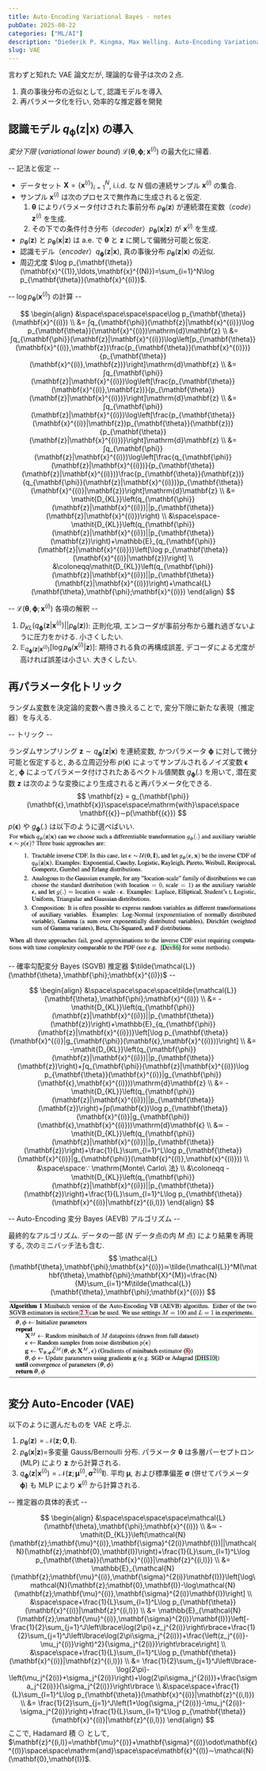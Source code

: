 ```yaml
---
title: Auto-Encoding Variational Bayes - notes
pubDate: 2025-08-22
categories: ["ML/AI"]
description: "Diederik P. Kingma, Max Welling. Auto-Encoding Variational Bayes. https://arxiv.org/abs/1312.6114, 2013."
slug: VAE
---
```


言わずと知れた VAE 論文だが, 理論的な骨子は次の２点.
1. 真の事後分布の近似として, 認識モデルを導入
2. 再パラメータ化を行い, 効率的な推定器を開発

## 認識モデル $q_{\mathbf{\phi}}(\mathbf{z}|\mathbf{x})$ の導入

*変分下限* (*variational lower bound*) $\mathcal{L}(\mathbf{\theta},\mathbf{\phi};\mathbf{x}^{(i)})$ の最大化に帰着.

-- 記法と仮定 --

- データセット $\mathbf{X}=\{\mathbf{x}^{(i)}\}_{i=1}^N$, $\mathrm{i.i.d.}$ な $N$ 個の連続サンプル $\mathbf{x}^{(i)}$ の集合.
- サンプル $\mathbf{x}^{(i)}$ は次のプロセスで無作為に生成されると仮定.
  1. $\mathbf{\theta}$ によりパラメータ付けされた事前分布 $p_{\mathbf{\theta}}(\mathbf{z})$ が連続潜在変数（*code*）$\mathbf{z}^{(i)}$ を生成.
  2. その下での条件付き分布（*decoder*）$p_{\mathbf{\theta}}(\mathbf{x}|\mathbf{z})$ が $\mathbf{x}^{(i)}$ を生成.
- $p_{\mathbf{\theta}}(\mathbf{z})$ と $p_{\mathbf{\theta}}(\mathbf{x}|\mathbf{z})$ は $\mathrm{a.e.}$ で $\mathbf{\theta}$ と $\mathbf{z}$ に関して偏微分可能と仮定.
- 認識モデル（*encoder*）$q_{\mathbf{\phi}}(\mathbf{z}|\mathbf{x})$, 真の事後分布 $p_{\mathbf{\theta}}(\mathbf{z}|\mathbf{x})$ の近似.
- 周辺尤度 $\log p_{\mathbf{\theta}}(\mathbf{x}^{(1)},\ldots,\mathbf{x}^{(N)})=\sum_{i=1}^N\log p_{\mathbf{\theta}}(\mathbf{x}^{(i)})$.

-- $\log p_{\mathbf{\theta}}(\mathbf{x}^{(i)})$ の計算 --

$$
\begin{align}
&\space\space\space\space\log p_{\mathbf{\theta}}(\mathbf{x}^{(i)}) \\
&= ∫q_{\mathbf{\phi}}(\mathbf{z}|\mathbf{x}^{(i)})\log p_{\mathbf{\theta}}(\mathbf{x}^{(i)})\mathrm{d}\mathbf{z} \\
&= ∫q_{\mathbf{\phi}}(\mathbf{z}|\mathbf{x}^{(i)})\log\left[p_{\mathbf{\theta}}(\mathbf{x}^{(i)},\mathbf{z})\frac{p_{\mathbf{\theta}}(\mathbf{x}^{(i)})}{p_{\mathbf{\theta}}(\mathbf{x}^{(i)},\mathbf{z})}\right]\mathrm{d}\mathbf{z} \\
&= ∫q_{\mathbf{\phi}}(\mathbf{z}|\mathbf{x}^{(i)})\log\left[\frac{p_{\mathbf{\theta}}(\mathbf{x}^{(i)},\mathbf{z})}{p_{\mathbf{\theta}}(\mathbf{z}|\mathbf{x}^{(i)})}\right]\mathrm{d}\mathbf{z} \\
&= ∫q_{\mathbf{\phi}}(\mathbf{z}|\mathbf{x}^{(i)})\log\left[\frac{p_{\mathbf{\theta}}(\mathbf{x}^{(i)}|\mathbf{z})p_{\mathbf{\theta}}(\mathbf{z})}{p_{\mathbf{\theta}}(\mathbf{z}|\mathbf{x}^{(i)})}\right]\mathrm{d}\mathbf{z} \\
&= ∫q_{\mathbf{\phi}}(\mathbf{z}|\mathbf{x}^{(i)})\log\left[\frac{q_{\mathbf{\phi}}(\mathbf{z}|\mathbf{x}^{(i)})}{p_{\mathbf{\theta}}(\mathbf{z}|\mathbf{x}^{(i)})}\frac{p_{\mathbf{\theta}}(\mathbf{z})}{q_{\mathbf{\phi}}(\mathbf{z}|\mathbf{x}^{(i)})}p_{\mathbf{\theta}}(\mathbf{x}^{(i)}|\mathbf{z})\right]\mathrm{d}\mathbf{z} \\
&= \mathit{D_{KL}}\left(q_{\mathbf{\phi}}(\mathbf{z}|\mathbf{x}^{(i)})||p_{\mathbf{\theta}}(\mathbf{z}|\mathbf{x}^{(i)})\right) \\
&\space\space-\mathit{D_{KL}}\left(q_{\mathbf{\phi}}(\mathbf{z}|\mathbf{x}^{(i)})||p_{\mathbf{\theta}}(\mathbf{z})\right)+\mathbb{E}_{q_{\mathbf{\phi}}(\mathbf{z}|\mathbf{x}^{(i)})}\left[\log p_{\mathbf{\theta}}(\mathbf{x}^{(i)}|\mathbf{z})\right] \\
&\coloneqq\mathit{D_{KL}}\left(q_{\mathbf{\phi}}(\mathbf{z}|\mathbf{x}^{(i)})||p_{\mathbf{\theta}}(\mathbf{z}|\mathbf{x}^{(i)})\right)+\mathcal{L}(\mathbf{\theta},\mathbf{\phi};\mathbf{x}^{(i)})
\end{align}
$$

-- $\mathcal{L}(\mathbf{\theta},\mathbf{\phi};\mathbf{x}^{(i)})$ 各項の解釈 --

1. $\mathit{D_{KL}}\left(q_{\mathbf{\phi}}(\mathbf{z}|\mathbf{x}^{(i)})||p_{\mathbf{\theta}}(\mathbf{z})\right)$: 正則化項, エンコーダが事前分布から離れ過ぎないように圧力をかける. 小さくしたい.
2. $\mathbb{E}_{q_{\mathbf{\phi}}(\mathbf{z}|\mathbf{x}^{(i)})}\left[\log p_{\mathbf{\theta}}(\mathbf{x}^{(i)}|\mathbf{z})\right]$: 期待される負の再構成誤差, デコーダによる尤度が高ければ誤差は小さい. 大きくしたい.

## 再パラメータ化トリック

ランダム変数を決定論的変数へ書き換えることで, 変分下限に新たな表現（推定器）を与える.

-- トリック --

ランダムサンプリング $\mathbf{z}∼q_{\mathbf{\phi}}(\mathbf{z}|\mathbf{x})$ を連続変数, かつパラメータ $\mathbf{\phi}$ に対して微分可能と仮定すると, ある立周辺分布 $p(\mathbf{ϵ})$ によってサンプルされるノイズ変数 $\mathbf{ϵ}$ と, $\mathbf{\phi}$ によってパラメータ付けされたあるベクトル値関数 $g_{\mathbf{\phi}}(.)$ を用いて, 潜在変数 $\mathbf{z}$ は次のような変換により生成されると再パラメータ化できる.
$$
\mathbf{z} = g_{\mathbf{\phi}}(\mathbf{ϵ},\mathbf{x})\space\space\mathrm{with}\space\space \mathbf{{ϵ}}∼p(\mathbf{{ϵ}})
$$
$p(\mathbf{ϵ})$ や $g_{\mathbf{\phi}}(.)$ は以下のように選べばいい.
![reparameterization](./20250822_vae_reparameterization.png)

-- 確率勾配変分 Bayes (SGVB) 推定器 $\tilde{\mathcal{L}}(\mathbf{\theta},\mathbf{\phi};\mathbf{x}^{(i)})$ --

$$
\begin{align}
&\space\space\space\space\tilde{\mathcal{L}}(\mathbf{\theta},\mathbf{\phi};\mathbf{x}^{(i)}) \\
&= -\mathit{D_{KL}}\left(q_{\mathbf{\phi}}(\mathbf{z}|\mathbf{x}^{(i)})||p_{\mathbf{\theta}}(\mathbf{z})\right)+\mathbb{E}_{q_{\mathbf{\phi}}(\mathbf{z}|\mathbf{x}^{(i)})}\left[\log p_{\mathbf{\theta}}(\mathbf{x}^{(i)}|g_{\mathbf{\phi}}(\mathbf{ϵ},\mathbf{x}^{(i)}))\right] \\
&= -\mathit{D_{KL}}\left(q_{\mathbf{\phi}}(\mathbf{z}|\mathbf{x}^{(i)})||p_{\mathbf{\theta}}(\mathbf{z})\right)+∫q_{\mathbf{\phi}}(\mathbf{z}|\mathbf{x}^{(i)})\log p_{\mathbf{\theta}}(\mathbf{x}^{(i)}|g_{\mathbf{\phi}}(\mathbf{ϵ},\mathbf{x}^{(i)}))\mathrm{d}\mathbf{z} \\
&= -\mathit{D_{KL}}\left(q_{\mathbf{\phi}}(\mathbf{z}|\mathbf{x}^{(i)})||p_{\mathbf{\theta}}(\mathbf{z})\right)+∫p(\mathbf{ϵ})\log p_{\mathbf{\theta}}(\mathbf{x}^{(i)}|g_{\mathbf{\phi}}(\mathbf{ϵ},\mathbf{x}^{(i)}))\mathrm{d}\mathbf{ϵ} \\
&≃ -\mathit{D_{KL}}\left(q_{\mathbf{\phi}}(\mathbf{z}|\mathbf{x}^{(i)})||p_{\mathbf{\theta}}(\mathbf{z})\right)+\frac{1}{L}\sum_{l=1}^L\log p_{\mathbf{\theta}}(\mathbf{x}^{(i)}|g_{\mathbf{\phi}}(\mathbf{ϵ}^{(l)},\mathbf{x}^{(i)})) \\
&\space\space∵ \mathrm{Monte\ Carlo\ 法} \\
&\coloneqq -\mathit{D_{KL}}\left(q_{\mathbf{\phi}}(\mathbf{z}|\mathbf{x}^{(i)})||p_{\mathbf{\theta}}(\mathbf{z})\right)+\frac{1}{L}\sum_{l=1}^L\log p_{\mathbf{\theta}}(\mathbf{x}^{(i)}|\mathbf{z}^{(i,l)})
\end{align}
$$

-- Auto-Encoding 変分 Bayes (AEVB) アルゴリズム --

最終的なアルゴリズム. データの一部 ($N$ データ点の内 $M$ 点) により結果を再現する, 次のミニバッチ法も含む.
$$
\mathcal{L}(\mathbf{\theta},\mathbf{\phi};\mathbf{x}^{(i)})≃\tilde{\mathcal{L}}^M(\mathbf{\theta},\mathbf{\phi};\mathbf{X}^{M})=\frac{N}{M}\sum_{i=1}^M\tilde{\mathcal{L}}(\mathbf{\theta},\mathbf{\phi};\mathbf{x}^{(i)})
$$
![AEVB](./20250822_vae_aevb.png)

## 変分 Auto-Encoder (VAE)

以下のように選んだものを VAE と呼ぶ.
1. $p_{\mathbf{\theta}}(\mathbf{z})=\mathcal{N}(\mathbf{z};\mathbf{0},\mathbf{I})$.
2. $p_{\mathbf{\theta}}(\mathbf{x}|\mathbf{z})=$多変量 Gauss/Bernoulli 分布. パラメータ $\mathbf{\theta}$ は多層パーセプトロン (MLP) により $\mathbf{z}$ から計算される.
3. $q_{\mathbf{\phi}}(\mathbf{z}|\mathbf{x}^{(i)})=\mathcal{N}(\mathbf{z};\mathbf{\mu}^{(i)},\mathbf{\sigma}^{2(i)}\mathbf{I})$. 平均 $\mathbf{\mu}$, および標準偏差 $\mathbf{\sigma}$ (併せてパラメータ $\mathbf{\phi}$) も MLP により $\mathbf{x}^{(i)}$ から計算される.

-- 推定器の具体的表式 --

$$
\begin{align}
&\space\space\space\space\mathcal{L}(\mathbf{\theta},\mathbf{\phi};\mathbf{x}^{(i)}) \\
&≃ -\mathit{D_{KL}}\left(\mathcal{N}(\mathbf{z};\mathbf{\mu}^{(i)},\mathbf{\sigma}^{2(i)}\mathbf{I})||\mathcal{N}(\mathbf{z};\mathbf{0},\mathbf{I})\right)+\frac{1}{L}\sum_{l=1}^L\log p_{\mathbf{\theta}}(\mathbf{x}^{(i)}|\mathbf{z}^{(i,l)}) \\
&= \mathbb{E}_{\mathcal{N}(\mathbf{z};\mathbf{\mu}^{(i)},\mathbf{\sigma}^{2(i)}\mathbf{I})}\left[\log\mathcal{N}(\mathbf{z};\mathbf{0},\mathbf{I})-\log\mathcal{N}(\mathbf{z};\mathbf{\mu}^{(i)},\mathbf{\sigma}^{2(i)}\mathbf{I})\right] \\
&\space\space+\frac{1}{L}\sum_{l=1}^L\log p_{\mathbf{\theta}}(\mathbf{x}^{(i)}|\mathbf{z}^{(i,l)}) \\
&= \mathbb{E}_{\mathcal{N}(\mathbf{z};\mathbf{\mu}^{(i)},\mathbf{\sigma}^{2(i)}\mathbf{I})}\left[-\frac{1}{2}\sum_{j=1}^J\left\lbrace\log(2\pi)+z_j^{2(i)}\right\rbrace+\frac{1}{2}\sum_{j=1}^J\left\lbrace\log(2\pi\sigma_j^{2(i)})+\frac{\left(z_j^{(i)}-\mu_j^{(i)}\right)^2}{\sigma_j^{2(i)}}\right\rbrace\right] \\
&\space\space+\frac{1}{L}\sum_{l=1}^L\log p_{\mathbf{\theta}}(\mathbf{x}^{(i)}|\mathbf{z}^{(i,l)}) \\
&= \frac{1}{2}\sum_{j=1}^J\left\lbrace-\log(2\pi)-\left(\mu_j^{2(i)}+\sigma_j^{2(i)}\right)+\log(2\pi\sigma_j^{2(i)})+\frac{\sigma_j^{2(i)}}{\sigma_j^{2(i)}}\right\rbrace \\
&\space\space+\frac{1}{L}\sum_{l=1}^L\log p_{\mathbf{\theta}}(\mathbf{x}^{(i)}|\mathbf{z}^{(i,l)}) \\
&= \frac{1}{2}\sum_{j=1}^J\left(1+\log(\sigma_j^{2(i)})-\mu_j^{2(i)}-\sigma_j^{2(i)}\right)+\frac{1}{L}\sum_{l=1}^L\log p_{\mathbf{\theta}}(\mathbf{x}^{(i)}|\mathbf{z}^{(i,l)})
\end{align}
$$
ここで, Hadamard 積 $\odot$ として, $\mathbf{z}^{(i,l)}=\mathbf{\mu}^{(i)}+\mathbf{\sigma}^{(i)}\odot\mathbf{ϵ}^{(l)}\space\space\mathrm{and}\space\space\mathbf{ϵ}^{(l)}∼\mathcal{N}(\mathbf{0},\mathbf{I})$.
